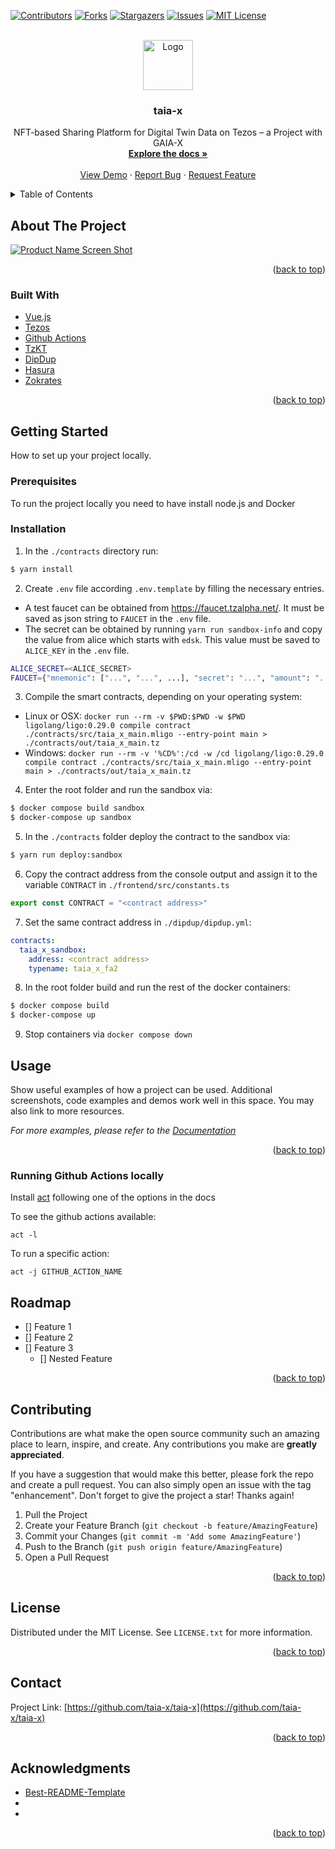 <!--
*** Thanks for checking out the Best-README-Template. If you have a suggestion
*** that would make this better, please fork the repo and create a pull request
*** or simply open an issue with the tag "enhancement".
*** Don't forget to give the project a star!
*** Thanks again! Now go create something AMAZING! :D
-->



<!-- PROJECT SHIELDS -->
<!--
*** I'm using markdown "reference style" links for readability.
*** Reference links are enclosed in brackets [ ] instead of parentheses ( ).
*** See the bottom of this document for the declaration of the reference variables
*** for contributors-url, forks-url, etc. This is an optional, concise syntax you may use.
*** https://www.markdownguide.org/basic-syntax/#reference-style-links
-->
[![Contributors][contributors-shield]][contributors-url]
[![Forks][forks-shield]][forks-url]
[![Stargazers][stars-shield]][stars-url]
[![Issues][issues-shield]][issues-url]
[![MIT License][license-shield]][license-url]



<!-- PROJECT LOGO -->
<br />
<div align="center">
  <a href="https://github.com/taia-x/taia-x">
    <img src="images/logo.png" alt="Logo" width="80" height="80">
  </a>

<h3 align="center">taia-x</h3>

  <p align="center">
    NFT-based Sharing Platform for Digital Twin Data on Tezos – a Project with GAIA-X
    <br />
    <a href="https://github.com/taia-x/taia-x/wiki"><strong>Explore the docs »</strong></a>
    <br />
    <br />
    <a href="#">View Demo</a>
    ·
    <a href="https://github.com/taia-x/taia-x/issues">Report Bug</a>
    ·
    <a href="https://github.com/taia-x/taia-x/issues">Request Feature</a>
  </p>
</div>



<!-- TABLE OF CONTENTS -->
<details>
  <summary>Table of Contents</summary>
  <ol>
    <li>
      <a href="#about-the-project">About The Project</a>
      <ul>
        <li><a href="#built-with">Built With</a></li>
      </ul>
    </li>
    <li>
      <a href="#getting-started">Getting Started</a>
      <ul>
        <li><a href="#prerequisites">Prerequisites</a></li>
        <li><a href="#installation">Installation</a></li>
      </ul>
    </li>
    <li><a href="#usage">Usage</a></li>
    <li><a href="#roadmap">Roadmap</a></li>
    <li><a href="#contributing">Contributing</a></li>
    <li><a href="#license">License</a></li>
    <li><a href="#contact">Contact</a></li>
    <li><a href="#acknowledgments">Acknowledgments</a></li>
  </ol>
</details>



<!-- ABOUT THE PROJECT -->
## About The Project

[![Product Name Screen Shot][product-screenshot]](https://example.com)



<p align="right">(<a href="#top">back to top</a>)</p>



### Built With

* [Vue.js](https://vuejs.org/)
* [Tezos](https://tezos.com/developer-portal/)
* [Github Actions](https://github.com/features/actions)
* [TzKT](https://github.com/baking-bad/tzkt)
* [DipDup](https://github.com/dipdup-net/dipdup-py)
* [Hasura](https://github.com/hasura/graphql-engine)
* [Zokrates](https://zokrates.github.io/)

<p align="right">(<a href="#top">back to top</a>)</p>



<!-- GETTING STARTED -->
## Getting Started

How to set up your project locally.

### Prerequisites

To run the project locally you need to have install node.js and Docker

### Installation

1. In the `./contracts` directory run:

```bash
$ yarn install
```

2. Create `.env` file according `.env.template` by filling the necessary entries.

- A test faucet can be obtained from https://faucet.tzalpha.net/. It must be saved as json string to `FAUCET` in the `.env` file.
- The secret can be obtained by running `yarn run sandbox-info` and copy the value from alice which starts with `edsk`. This value must be saved to `ALICE_KEY` in the `.env` file.

```bash
ALICE_SECRET=<ALICE_SECRET>
FAUCET={"mnemonic": ["...", "...", ...], "secret": "...", "amount": "...", "pkh": "...", "password": "...", "email": "..."
```

3. Compile the smart contracts, depending on your operating system:

- Linux or OSX: `docker run --rm -v $PWD:$PWD -w $PWD ligolang/ligo:0.29.0 compile contract ./contracts/src/taia_x_main.mligo --entry-point main > ./contracts/out/taia_x_main.tz`
- Windows: `docker run --rm -v '%CD%':/cd -w /cd ligolang/ligo:0.29.0 compile contract ./contracts/src/taia_x_main.mligo --entry-point main > ./contracts/out/taia_x_main.tz`

4. Enter the root folder and run the sandbox via:

```bash
$ docker compose build sandbox
$ docker-compose up sandbox
```

5. In the `./contracts` folder deploy the contract to the sandbox via:

```bash
$ yarn run deploy:sandbox
```

6. Copy the contract address from the console output and assign it to the variable `CONTRACT` in `./frontend/src/constants.ts`

```js
export const CONTRACT = "<contract address>"
```

7. Set the same contract address in `./dipdup/dipdup.yml`:

```yml
contracts:
  taia_x_sandbox:
    address: <contract address>
    typename: taia_x_fa2
```

8. In the root folder build and run the rest of the docker containers:

```bash
$ docker compose build
$ docker-compose up
```

9. Stop containers via `docker compose down`

<!-- USAGE EXAMPLES -->
## Usage

Show useful examples of how a project can be used. Additional screenshots, code examples and demos work well in this space. You may also link to more resources.

_For more examples, please refer to the [Documentation](https://example.com)_

<p align="right">(<a href="#top">back to top</a>)</p>

### Running Github Actions locally

Install [act](https://github.com/nektos/act#installation) following one of the options in the docs

To see the github actions available:
```
act -l
```

To run a specific action:
```
act -j GITHUB_ACTION_NAME
```

<!-- ROADMAP -->
## Roadmap

- [] Feature 1
- [] Feature 2
- [] Feature 3
    - [] Nested Feature

<p align="right">(<a href="#top">back to top</a>)</p>



<!-- CONTRIBUTING -->
## Contributing

Contributions are what make the open source community such an amazing place to learn, inspire, and create. Any contributions you make are **greatly appreciated**.

If you have a suggestion that would make this better, please fork the repo and create a pull request. You can also simply open an issue with the tag "enhancement".
Don't forget to give the project a star! Thanks again!

1. Pull the Project
2. Create your Feature Branch (`git checkout -b feature/AmazingFeature`)
3. Commit your Changes (`git commit -m 'Add some AmazingFeature'`)
4. Push to the Branch (`git push origin feature/AmazingFeature`)
5. Open a Pull Request

<p align="right">(<a href="#top">back to top</a>)</p>



<!-- LICENSE -->
## License

Distributed under the MIT License. See `LICENSE.txt` for more information.

<p align="right">(<a href="#top">back to top</a>)</p>



<!-- CONTACT -->
## Contact


Project Link: [https://github.com/taia-x/taia-x](https://github.com/taia-x/taia-x)

<p align="right">(<a href="#top">back to top</a>)</p>



<!-- ACKNOWLEDGMENTS -->
## Acknowledgments

* [Best-README-Template](https://github.com/othneildrew/Best-README-Template)
* []()
* []()

<p align="right">(<a href="#top">back to top</a>)</p>



<!-- MARKDOWN LINKS & IMAGES -->
<!-- https://www.markdownguide.org/basic-syntax/#reference-style-links -->
[contributors-shield]: https://img.shields.io/github/contributors/alvaro-alonso/taia-x.svg
[contributors-url]: https://github.com/taia-x/taia-x/graphs/contributors
[forks-shield]: https://img.shields.io/github/forks/alvaro-alonso/taia-x.svg
[forks-url]: https://github.com/taia-x/taia-x/network/members
[stars-shield]: https://img.shields.io/github/stars/alvaro-alonso/taia-x.svg
[stars-url]: https://github.com/taia-x/taia-x/stargazers
[issues-shield]: https://img.shields.io/github/issues/alvaro-alonso/taia-x.svg
[issues-url]: https://github.com/taia-x/taia-x/issues
[license-shield]: https://img.shields.io/github/license/alvaro-alonso/taia-x.svg
[license-url]: https://github.com/taia-x/taia-x/blob/master/LICENSE.txt
[product-screenshot]: images/screenshot.png
